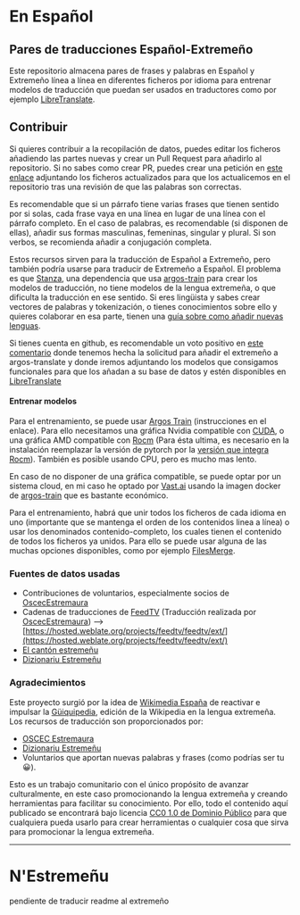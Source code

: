 # En Español
## Pares de traducciones Español-Extremeño

Este repositorio almacena pares de frases y palabras en Español y Extremeño línea a línea en diferentes ficheros por idioma para entrenar modelos de traducción que puedan ser usados en traductores como por ejemplo [LibreTranslate](https://libretranslate.com/).

## Contribuir
Si quieres contribuir a la recopilación de datos, puedes editar los ficheros añadiendo las partes nuevas y crear un Pull Request para añadirlo al repositorio. Si no sabes como crear PR, puedes crear una petición en [este enlace](https://github.com/juanro49/recursos_es-ext/issues) adjuntando los ficheros actualizados para que los actualicemos en el repositorio tras una revisión de que las palabras son correctas.

Es recomendable que si un párrafo tiene varias frases que tienen sentido por si solas, cada frase vaya en una línea en lugar de una línea con el párrafo completo. En el caso de palabras, es recomendable (si disponen de ellas), añadir sus formas masculinas, femeninas, singular y plural. Si son verbos, se recomienda añadir a conjugación completa.

Estos recursos sirven para la traducción de Español a Extremeño, pero también podría usarse para traducir de Extremeño a Español. El problema es que [Stanza](https://github.com/stanfordnlp/stanza), una dependencia que usa [argos-train](https://github.com/argosopentech/argos-train) para crear los modelos de traducción, no tiene modelos de la lengua extremeña, o que dificulta la traducción en ese sentido. Si eres lingüista y sabes crear vectores de palabras y tokenización, o tienes conocimientos sobre ello y quieres colaborar en esa parte, tienen una [guía sobre como añadir nuevas lenguas](https://stanfordnlp.github.io/stanza/new_language.html).

Si tienes cuenta en github, es recomendable un voto positivo en [este comentario](https://github.com/argosopentech/argos-translate/discussions/91#discussioncomment-1953141) donde tenemos hecha la solicitud para añadir el extremeño a argos-translate y donde iremos adjuntando los modelos que consigamos funcionales para que los añadan a su base de datos y estén disponibles en [LibreTranslate](https://libretranslate.com/)

#### Entrenar modelos
Para el entrenamiento, se puede usar [Argos Train](https://github.com/argosopentech/argos-train) (instrucciones en el enlace).
Para ello necesitamos una gráfica Nvidia compatible con [CUDA](https://developer.nvidia.com/cuda-zone), o una gráfica AMD compatible con [Rocm](https://docs.amd.com/) (Para ésta ultima, es necesario en la instalación reemplazar la versión de pytorch por la [versión que integra Rocm](https://pytorch.org/get-started/locally/)). También es posible usando CPU, pero es mucho mas lento.

En caso de no disponer de una gráfica compatible, se puede optar por un sistema cloud, en mi caso he optado por [Vast.ai](http://console.vast.ai/?ref=57538) usando la imagen docker de [argos-train](https://hub.docker.com/r/argosopentech/argostrain/tags) que es bastante económico.

Para el entrenamiento, habrá que unir todos los ficheros de cada idioma en uno (importante que se mantenga el orden de los contenidos linea a línea) o usar los denominados contenido-completo, los cuales tienen el contenido de todos los ficheros ya unidos. Para ello se puede usar alguna de las muchas opciones disponibles, como por ejemplo [FilesMerge](https://www.filesmerge.com/sp/merge-text-files).

### Fuentes de datos usadas
- Contribuciones de voluntarios, especialmente socios de [OscecEstremaura](https://oscecestremaura.wordpress.com/)
- Cadenas de traducciones de [FeedTV](https://github.com/juanro49/FeedTV) (Traducción realizada por [OscecEstremaura](https://oscecestremaura.wordpress.com/)) --> [https://hosted.weblate.org/projects/feedtv/feedtv/ext/](https://hosted.weblate.org/projects/feedtv/feedtv/ext/)
- [El cantón estremeñu](https://elcanton.org/)
- [Dizionariu Estremeñu](https://letterly.github.io/Dizionariu.html)

### Agradecimientos
Este proyecto surgió por la idea de [Wikimedia España](https://ext.wikipedia.org/wiki/Hundaci%C3%B3n_Wikimedia) de reactivar e impulsar la [Güiquipedia](https://ext.wikipedia.org/), edición de la Wikipedia en la lengua extremeña.
Los recursos de traducción son proporcionados por:
- [OSCEC Estremaura](https://oscecestremaura.wordpress.com/)
- [Dizionariu Estremeñu](https://letterly.github.io/Dizionariu.html)
- Voluntarios que aportan nuevas palabras y frases (como podrías ser tu 😀).

Esto es un trabajo comunitario con el único propósito de avanzar culturalmente, en este caso promocionando la lengua extremeña y creando herramientas para facilitar su conocimiento. Por ello, todo el contenido aquí publicado se encontrará bajo licencia [CC0 1.0 de Dominio Público](https://creativecommons.org/publicdomain/zero/1.0/deed.es) para que cualquiera pueda usarlo para crear herramientas o cualquier cosa que sirva para promocionar la lengua extremeña.

---

# N'Estremeñu
pendiente de traducir readme al extremeño

